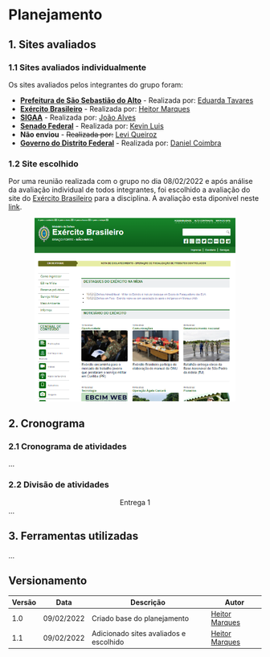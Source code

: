 # Planejamento

## 1. Sites avaliados
### 1.1 Sites avaliados individualmente
Os sites avaliados pelos integrantes do grupo foram:<br>

- [**Prefeitura de São Sebastião do Alto**](http://ssalto.rj.gov.br/) - Realizada por: [Eduarda Tavares](https://github.com/erteduarda)<br>
- [**Exército Brasileiro**](https://www.eb.mil.br/) - Realizada por: [Heitor Marques](https://github.com/heitormsb)<br>
- [**SIGAA**](http://sig.unb.br/) -  Realizada por: [João Alves](https://github.com/Joaoaalves)<br>
- [**Senado Federal**](https://www12.senado.leg.br/hpsenado) -  Realizada por: [Kevin Luis](https://github.com/k3vin-batista)<br>
- **Não enviou** -  <s>Realizada por:</s> [Levi Queiroz](https://github.com/LeviQ27)<br>
- [**Governo do Distrito Federal**](http://www.df.gov.br/) -  Realizada por: [Daniel Coimbra](https://github.com/DanielCoimbra)<br>


### 1.2 Site escolhido
Por uma reunião realizada com o grupo no dia 08/02/2022 e após análise da avaliação individual de todos integrantes, foi escolhido a avaliação do site do [Exército Brasileiro](https://www.eb.mil.br/) para a disciplina. A avaliação esta diponivel neste [link](https://docs.google.com/document/d/1emHM_Uok_XaT4gulwMliECSgZbMmppMcVZiRdROFzJY/edit?usp=sharing).  
<center><img src="../img/eb_site.png" width="400px"></center>

## 2. Cronograma
### 2.1 Cronograma de atividades
...
### 2.2 Divisão de atividades 
<center>Entrega 1</center>
...

## 3. Ferramentas utilizadas
...

## Versionamento

|Versão|Data|Descrição|Autor|
|------|----|---------|-----|
|1.0|09/02/2022|Criado base do planejamento|[Heitor Marques](github.com/heitormsb)|
|1.1|09/02/2022|Adicionado sites avaliados e escolhido|[Heitor Marques](github.com/heitormsb)|